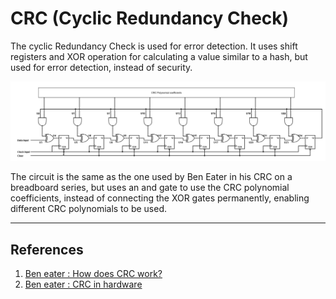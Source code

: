 # CRC (Cyclic Redundancy Check)

The cyclic Redundancy Check is used for error detection. It uses shift registers and XOR operation for calculating a value similar to a hash, but used for error detection, instead of security.

![CRC calculation circuit](./schemeit-project.png)

The circuit is the same as the one used by Ben Eater in his CRC on a breadboard series, but uses an and gate to use the CRC polynomial coefficients, instead of connecting the XOR gates permanently, enabling different CRC polynomials to be used.

---

## References
1) [Ben eater : How does CRC work?](https://www.youtube.com/watch?v=izG7qT0EpBw)
2) [Ben eater : CRC in hardware](https://www.youtube.com/watch?v=sNkERQlK8j8)
